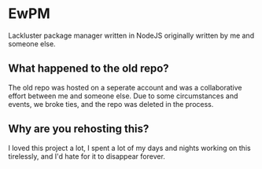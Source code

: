 # EwPM
Lackluster package manager written in NodeJS originally written by me and someone else.


## What happened to the old repo?
The old repo was hosted on a seperate account and was a collaborative effort between me and someone else. Due to some circumstances and events, we broke ties, and the repo was deleted in the process.

## Why are you rehosting this?
I loved this project a lot, I spent a lot of my days and nights working on this tirelessly, and I'd hate for it to disappear forever. 
